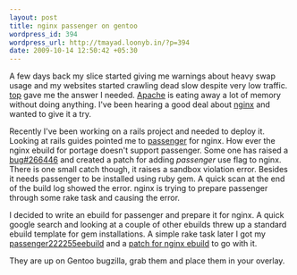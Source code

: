 ```yaml
--- 
layout: post
title: nginx passenger on gentoo
wordpress_id: 394
wordpress_url: http://tmayad.loonyb.in/?p=394
date: 2009-10-14 12:50:42 +05:30
---
```


A few days back my slice started giving me warnings about heavy swap
usage and my websites started crawling dead slow despite very low
traffic. [top](http://en.wikipedia.org/wiki/Top_(Unix)) gave me the
answer I needed. [Apache](http://www.apache.org/) is eating away a lot
of memory without doing anything. I've been hearing a good deal about
[nginx](http://nginx.net/) and wanted to give it a try.

Recently I've been working on a rails project and needed to deploy it.
Looking at rails guides pointed me to
[passenger](http://www.modrails.com/) for nginx. How ever the nginx
ebuild for portage doesn't support passenger. Some one has raised a
[bug\#266446](http://bugs.gentoo.org/show_bug.cgi?id=266446) and created
a patch for adding *passenger* use flag to nginx. There is one small
catch though, it raises a sandbox violation error. Besides it needs
passenger to be installed using ruby gem. A quick scan at the end of the
build log showed the error. nginx is trying to prepare passenger through
some rake task and causing the error.

I decided to write an ebuild for passenger and prepare it for nginx. A
quick google search and looking at a couple of other ebuilds threw up a
standard ebuild template for gem installations. A simple rake task later
I got my
[passenger222255eebuild](http://bugs.gentoo.org/attachment.cgi?id=205845)
and a [patch for nginx
ebuild](http://bugs.gentoo.org/attachment.cgi?id=205847&action=diff) to
go with it.

They are up on Gentoo bugzilla, grab them and place them in your
overlay.

